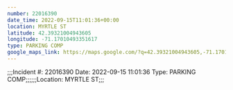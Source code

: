 ```yaml
---
number: 22016390
date_time: 2022-09-15T11:01:36+00:00
location: MYRTLE ST
latitude: 42.39321004943605
longitude: -71.17010493351617
type: PARKING COMP
google_maps_link: https://maps.google.com/?q=42.39321004943605,-71.17010493351617
---
```


;;;Incident #: 22016390  Date: 2022-09-15 11:01:36   Type: PARKING COMP;;;;;;Location: MYRTLE ST;;;
